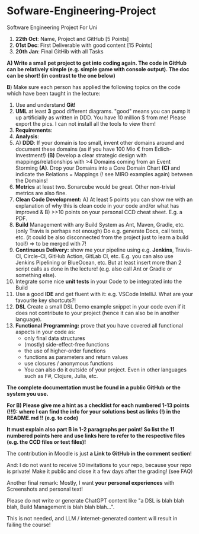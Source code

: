 # Sofware-Engineering-Project
Software Engineering Project For Uni 

1. **22th Oct**: Name, Project and GitHub [5 Points]
2. **01st Dec**: First Deliverable with good content [15 Points]
3. **20th Jan**: Final GitHib with all Tasks

**A) Write a small pet project to get into coding again. The code in GitHub can be relatively simple (e.g. simple game with console output). The doc can be short! (in contrast to the one below)**

**B**) Make sure each person has applied the following topics on the code which have been taught in the lecture:

1. Use and understand **Git!**
2. **UML** at least **3** good different diagrams. "good" means you can pump it up artificially as written in DDD. You have 10 million $ from me! Please export the pics. I can not install all the tools to view them!
3. **Requirements**:
4. **Analysis**:
5. A) **DDD**: If your domain is too small, invent other domains around and document these domains (as if you have 100 Mio € from Edlich-Investment!) **(B)** Develop a clear strategic design with mappings/relationships with >4 Domains coming from an Event Storming **(A)**. Drop your Domains into a Core Domain Chart **(C)** and indicate the Relations = Mappings (! see MIRO examples again) between the Domains!
6. **Metrics** at least two. Sonarcube would be great. Other non-trivial metrics are also fine.
7. **Clean Code Development:** A) At least 5 points you can show me with an explanation of why this is clean code in your code and/or what has improved & B) >>10 points on your personal CCD cheat sheet. E.g. a PDF.
8. **Build** Management with any Build System as Ant, Maven, Gradle, etc. (only Travis is perhaps not enough) Do e.g. generate Docs, call tests, etc. (it could be also disconnected from the project just to learn a build tool!) => to be merged with 7!
9. **Continuous Delivery:** show me your pipeline using e.g. **Jenkins**, Travis-CI, Circle-CI, GitHub Action, GitLab CI, etc. E.g. you can also use Jenkins Pipelining or BlueOcean, etc. But at least insert more than 2 script calls as done in the lecture! (e.g. also call Ant or Gradle or something else).
10. Integrate some nice **unit tests** in your Code to be integrated into the Build
11. Use a good **IDE** and get fluent with it: e.g. VSCode IntelliJ. What are your favourite key shortcuts?!
12. **DSL** Create a small DSL Demo example snippet in your code even if it does not contribute to your project (hence it can also be in another language).
13. **Functional Programming:** prove that you have covered all functional aspects in your code as:
    - only final data structures
    - (mostly) side-effect-free functions
    - the use of higher-order functions
    - functions as parameters and return values
    - use closures / anonymous functions
    - You can also do it outside of your project. Even in other languages such as F#, Clojure, Julia, etc.

**The complete documentation must be found in a public GitHub or the system you use.**

**For B) Please give me a hint as a checklist for each numbered 1-13 points (!!!): where I can find the info for your solutions best as links (!) in the README.md !! (e.g. to code)**

**It must explain also part B in 1-2 paragraphs per point! So list the 11 numbered points here and use links here to refer to the respective files (e.g. the CCD files or test files)!**

The contribution in Moodle is just **a Link to GitHub in the comment section**!

And: I do not want to receive 50 invitations to your repo, because your repo is private! Make it public and close it a few days after the grading! (see FAQ)

Another final remark: Mostly, I want **your personal experiences** with Screenshots and personal text!

Please do not write or generate ChatGPT content like "a DSL is blah blah blah, Build Management is blah blah blah...".

This is not needed, and LLM / internet-generated content will result in failing the course!

